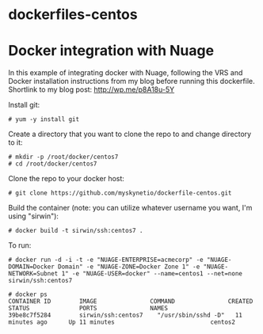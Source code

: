 # dockerfiles-centos

# Docker integration with Nuage
In this example of integrating docker with Nuage, following the VRS and Docker installation instructions from my blog before running this dockerfile.
Shortlink to my blog post: http://wp.me/p8A18u-5Y

Install git:

	# yum -y install git
	
Create a directory that you want to clone the repo to and change directory to it:

	# mkdir -p /root/docker/centos7
	# cd /root/docker/centos7

Clone the repo to your docker host:

	# git clone https://github.com/myskynetio/dockerfile-centos.git

Build the container (note: you can utilize whatever username you want, I'm using "sirwin"):

	# docker build -t sirwin/ssh:centos7 .

To run:

```
# docker run -d -i -t -e "NUAGE-ENTERPRISE=acmecorp" -e "NUAGE-DOMAIN=Docker Domain" -e "NUAGE-ZONE=Docker Zone 1" -e "NUAGE-NETWORK=Subnet 1" -e "NUAGE-USER=docker" --name=centos1 --net=none sirwin/ssh:centos7
```
```
# docker ps
CONTAINER ID        IMAGE               COMMAND               CREATED             STATUS              PORTS               NAMES
39be8c7f5284        sirwin/ssh:centos7    "/usr/sbin/sshd -D"   11 minutes ago      Up 11 minutes                           centos2
```
